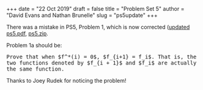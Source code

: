 +++
date = "22 Oct 2019"
draft = false
title = "Problem Set 5"
author = "David Evans and Nathan Brunelle"
slug = "ps5update"
+++

There was a mistake in PS5, Problem 1, which is now corrected ([updated ps5.pdf](/docs/ps5.pdf), [ps5.zip](/ps5.zip).

Problem 1a should be:

<tt>
Prove that when $f^*(i) = 0$, $f_{i+1} = f_i$. That is, the two functions denoted by $f_{i + 1}$ and $f_i$ are actually the same function. 
</tt>

Thanks to Joey Rudek for noticing the problem!
